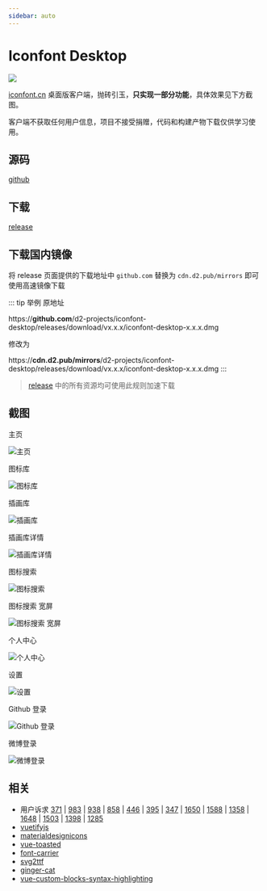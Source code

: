 ```yaml
---
sidebar: auto
---
```


# Iconfont Desktop

![](https://file.d2.pub/image/qiniu_20201201130051.png)

[iconfont.cn](https://www.iconfont.cn/) 桌面版客户端，抛砖引玉，**只实现一部分功能**，具体效果见下方截图。

客户端不获取任何用户信息，项目不接受捐赠，代码和构建产物下载仅供学习使用。

## 源码

[github](https://github.com/d2-projects/iconfont-desktop)

## 下载

[release](https://github.com/d2-projects/iconfont-desktop/releases) 

## 下载国内镜像

将 release 页面提供的下载地址中 `github.com` 替换为 `cdn.d2.pub/mirrors` 即可使用高速镜像下载

::: tip 举例
原地址

https://**github.com**/d2-projects/iconfont-desktop/releases/download/vx.x.x/iconfont-desktop-x.x.x.dmg

修改为

https://**cdn.d2.pub/mirrors**/d2-projects/iconfont-desktop/releases/download/vx.x.x/iconfont-desktop-x.x.x.dmg
:::

> [release](https://github.com/d2-projects/iconfont-desktop/releases) 中的所有资源均可使用此规则加速下载

## 截图

主页

![主页](https://file.d2.pub/image/qiniu_20201201124629.png)

图标库

![图标库](https://file.d2.pub/image/qiniu_20201201124628.png)

插画库

![插画库](https://file.d2.pub/image/qiniu_20201201124630.png)

插画库详情

![插画库详情](https://file.d2.pub/image/qiniu_20201201124631.png)

图标搜索

![图标搜索](https://file.d2.pub/image/qiniu_20201201124626.png)

图标搜索 宽屏

![图标搜索 宽屏](https://file.d2.pub/image/qiniu_20201201124625.png)

个人中心

![个人中心](https://file.d2.pub/image/qiniu_20201201124624.png)

设置

![设置](https://file.d2.pub/image/qiniu_20201201124627.png)

Github 登录

![Github 登录](https://file.d2.pub/image/qiniu_20201201124632.png)

微博登录

![微博登录](https://file.d2.pub/image/qiniu_20201201124633.png)

## 相关

* 用户诉求 [371](https://github.com/thx/iconfont-plus/issues/371) | 
[983](https://github.com/thx/iconfont-plus/issues/983) | 
[938](https://github.com/thx/iconfont-plus/issues/938) | 
[858](https://github.com/thx/iconfont-plus/issues/858) | 
[446](https://github.com/thx/iconfont-plus/issues/446) | 
[395](https://github.com/thx/iconfont-plus/issues/395) | 
[347](https://github.com/thx/iconfont-plus/issues/347) | 
[1650](https://github.com/thx/iconfont-plus/issues/1650) | 
[1588](https://github.com/thx/iconfont-plus/issues/1588) | 
[1358](https://github.com/thx/iconfont-plus/issues/1358) | 
[1648](https://github.com/thx/iconfont-plus/issues/1648) | 
[1503](https://github.com/thx/iconfont-plus/issues/1503) | 
[1398](https://github.com/thx/iconfont-plus/issues/1398) | 
[1285](https://github.com/thx/iconfont-plus/issues/1285)
* [vuetifyjs](https://vuetifyjs.com/zh-Hans/)
* [materialdesignicons](https://materialdesignicons.com/)
* [vue-toasted](https://github.com/shakee93/vue-toasted#options)
* [font-carrier](https://github.com/purplebamboo/font-carrier)
* [svg2ttf](https://github.com/fontello/svg2ttf)
* [ginger-cat](https://icons8.cn/illustrations/style--ginger-cat-1)
* [vue-custom-blocks-syntax-highlighting](https://stackoverflow.com/questions/61164060/vue-custom-blocks-syntax-highlighting)

